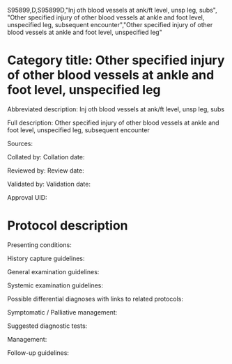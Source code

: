 S95899,D,S95899D,"Inj oth blood vessels at ank/ft level, unsp leg, subs", "Other specified injury of other blood vessels at ankle and foot level, unspecified leg, subsequent encounter","Other specified injury of other blood vessels at ankle and foot level, unspecified leg"
# Category title: Other specified injury of other blood vessels at ankle and foot level, unspecified leg

Abbreviated description: Inj oth blood vessels at ank/ft level, unsp leg, subs

Full description: Other specified injury of other blood vessels at ankle and foot level, unspecified leg, subsequent encounter

Sources:

Collated by:
Collation date:

Reviewed by:
Review date:

Validated by:
Validation date:

Approval UID:

# Protocol description

Presenting conditions:

History capture guidelines:

General examination guidelines:

Systemic examination guidelines:

Possible differential diagnoses with links to related protocols:

Symptomatic / Palliative management:

Suggested diagnostic tests:

Management:

Follow-up guidelines:
